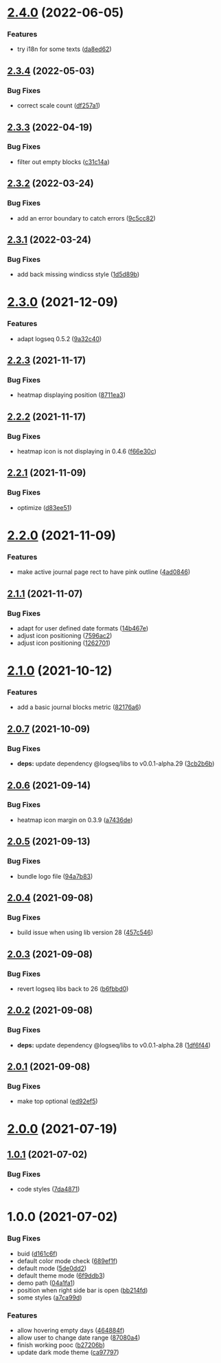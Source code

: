 # [2.4.0](https://github.com/pengx17/logseq-plugin-heatmap/compare/v2.3.4...v2.4.0) (2022-06-05)


### Features

* try i18n for some texts ([da8ed62](https://github.com/pengx17/logseq-plugin-heatmap/commit/da8ed62a57c6232043882af51df65208dff92d92))

## [2.3.4](https://github.com/pengx17/logseq-plugin-heatmap/compare/v2.3.3...v2.3.4) (2022-05-03)


### Bug Fixes

* correct scale count ([df257a1](https://github.com/pengx17/logseq-plugin-heatmap/commit/df257a1cd06f803ca1b77e18c8fbb111ce114efd))

## [2.3.3](https://github.com/pengx17/logseq-plugin-heatmap/compare/v2.3.2...v2.3.3) (2022-04-19)


### Bug Fixes

* filter out empty blocks ([c31c14a](https://github.com/pengx17/logseq-plugin-heatmap/commit/c31c14aae2be5687d86e95409eecca3c4d5ce6d3))

## [2.3.2](https://github.com/pengx17/logseq-plugin-heatmap/compare/v2.3.1...v2.3.2) (2022-03-24)


### Bug Fixes

* add an error boundary to catch errors ([9c5cc82](https://github.com/pengx17/logseq-plugin-heatmap/commit/9c5cc823ef16d33eb0e87c91862aed84a30ec1a6))

## [2.3.1](https://github.com/pengx17/logseq-plugin-heatmap/compare/v2.3.0...v2.3.1) (2022-03-24)


### Bug Fixes

* add back missing windicss style ([1d5d89b](https://github.com/pengx17/logseq-plugin-heatmap/commit/1d5d89b94f6f369d7c4ce0be67ee78cf53675820))

# [2.3.0](https://github.com/pengx17/logseq-plugin-heatmap/compare/v2.2.3...v2.3.0) (2021-12-09)


### Features

* adapt logseq 0.5.2 ([9a32c40](https://github.com/pengx17/logseq-plugin-heatmap/commit/9a32c405b39695288775c21b5e01272f25f183ef))

## [2.2.3](https://github.com/pengx17/logseq-plugin-heatmap/compare/v2.2.2...v2.2.3) (2021-11-17)


### Bug Fixes

* heatmap displaying position ([8711ea3](https://github.com/pengx17/logseq-plugin-heatmap/commit/8711ea3eaa5a766240242eb6041d557d6db5cca4))

## [2.2.2](https://github.com/pengx17/logseq-plugin-heatmap/compare/v2.2.1...v2.2.2) (2021-11-17)


### Bug Fixes

* heatmap icon is not displaying in 0.4.6 ([f66e30c](https://github.com/pengx17/logseq-plugin-heatmap/commit/f66e30cac2a1da84da9ac8f2d827c5986f8bd6b5))

## [2.2.1](https://github.com/pengx17/logseq-plugin-heatmap/compare/v2.2.0...v2.2.1) (2021-11-09)


### Bug Fixes

* optimize ([d83ee51](https://github.com/pengx17/logseq-plugin-heatmap/commit/d83ee518be34339888db20f25c7f1b265d77b529))

# [2.2.0](https://github.com/pengx17/logseq-plugin-heatmap/compare/v2.1.1...v2.2.0) (2021-11-09)


### Features

* make active journal page rect to have pink outline ([4ad0846](https://github.com/pengx17/logseq-plugin-heatmap/commit/4ad0846ff1b3fe24789631e82249db0268741f3f))

## [2.1.1](https://github.com/pengx17/logseq-plugin-heatmap/compare/v2.1.0...v2.1.1) (2021-11-07)


### Bug Fixes

* adapt for user defined date formats ([14b467e](https://github.com/pengx17/logseq-plugin-heatmap/commit/14b467e1556dc5be96a606bef277765ea0472a52))
* adjust icon positioning ([7596ac2](https://github.com/pengx17/logseq-plugin-heatmap/commit/7596ac2c3008094c6612df566a8a1d00e7c583b4))
* adjust icon positioning ([1262701](https://github.com/pengx17/logseq-plugin-heatmap/commit/1262701ce55135031ee6c1c0cb69a661ad96f010))

# [2.1.0](https://github.com/pengx17/logseq-plugin-heatmap/compare/v2.0.7...v2.1.0) (2021-10-12)


### Features

* add a basic journal blocks metric ([82176a6](https://github.com/pengx17/logseq-plugin-heatmap/commit/82176a6065b75c4d63267a736d1663b690fd4416))

## [2.0.7](https://github.com/pengx17/logseq-plugin-heatmap/compare/v2.0.6...v2.0.7) (2021-10-09)


### Bug Fixes

* **deps:** update dependency @logseq/libs to v0.0.1-alpha.29 ([3cb2b6b](https://github.com/pengx17/logseq-plugin-heatmap/commit/3cb2b6b6adf67549566226c8391fc8636ce05764))

## [2.0.6](https://github.com/pengx17/logseq-plugin-heatmap/compare/v2.0.5...v2.0.6) (2021-09-14)


### Bug Fixes

* heatmap icon margin on 0.3.9 ([a7436de](https://github.com/pengx17/logseq-plugin-heatmap/commit/a7436de65f650c39d665d97208fa9638a8b3ff5e))

## [2.0.5](https://github.com/pengx17/logseq-plugin-heatmap/compare/v2.0.4...v2.0.5) (2021-09-13)


### Bug Fixes

* bundle logo file ([94a7b83](https://github.com/pengx17/logseq-plugin-heatmap/commit/94a7b833f99dcc1fbf508420774247974065a855))

## [2.0.4](https://github.com/pengx17/logseq-plugin-heatmap/compare/v2.0.3...v2.0.4) (2021-09-08)


### Bug Fixes

* build issue when using lib version 28 ([457c546](https://github.com/pengx17/logseq-plugin-heatmap/commit/457c546a4188254ad7997bad5434ef2a8fb36b58))

## [2.0.3](https://github.com/pengx17/logseq-plugin-heatmap/compare/v2.0.2...v2.0.3) (2021-09-08)


### Bug Fixes

* revert logseq libs back to 26 ([b6fbbd0](https://github.com/pengx17/logseq-plugin-heatmap/commit/b6fbbd00f812481f1a0d7441914f02f8417be34e))

## [2.0.2](https://github.com/pengx17/logseq-plugin-heatmap/compare/v2.0.1...v2.0.2) (2021-09-08)


### Bug Fixes

* **deps:** update dependency @logseq/libs to v0.0.1-alpha.28 ([1df6f44](https://github.com/pengx17/logseq-plugin-heatmap/commit/1df6f44c18bb11c16bdf42653a1c4a27f43ebaf6))

## [2.0.1](https://github.com/pengx17/logseq-plugin-heatmap/compare/v2.0.0...v2.0.1) (2021-09-08)


### Bug Fixes

* make top optional ([ed92ef5](https://github.com/pengx17/logseq-plugin-heatmap/commit/ed92ef5e1f23eda0193742789e0718fd98035f6b))

# [2.0.0](https://github.com/pengx17/logseq-plugin-heatmap/compare/v1.0.1...v2.0.0) (2021-07-19)

## [1.0.1](https://github.com/pengx17/logseq-plugin-heatmap/compare/v1.0.0...v1.0.1) (2021-07-02)


### Bug Fixes

* code styles ([7da4871](https://github.com/pengx17/logseq-plugin-heatmap/commit/7da48710fd63353de3518f5e5c5bdf245ad45772))

# 1.0.0 (2021-07-02)


### Bug Fixes

* buid ([d161c6f](https://github.com/pengx17/logseq-plugin-heatmap/commit/d161c6f97ab448198779c5df1279fcd54cd09269))
* default color mode check ([689ef1f](https://github.com/pengx17/logseq-plugin-heatmap/commit/689ef1fffbbb0f2be43f2a638cd2fc6b390ad2bf))
* default mode ([5de0dd2](https://github.com/pengx17/logseq-plugin-heatmap/commit/5de0dd28fffa50a6574956ab3f604463e3495146))
* default theme mode ([6f9ddb3](https://github.com/pengx17/logseq-plugin-heatmap/commit/6f9ddb3c6c971dc8284dbe077e6ab77f23c1c8c9))
* demo path ([04a1fa1](https://github.com/pengx17/logseq-plugin-heatmap/commit/04a1fa1a1ab071e706a7e42c6e4df28e3e1a13e3))
* position when right side bar is open ([bb214fd](https://github.com/pengx17/logseq-plugin-heatmap/commit/bb214fd4a9d9b3f0b277e2b0cb500f988ab7c7af))
* some styles ([a7ca99d](https://github.com/pengx17/logseq-plugin-heatmap/commit/a7ca99d4ffa3a009bae27e720b124dcfe04a2959))


### Features

* allow hovering empty days ([464884f](https://github.com/pengx17/logseq-plugin-heatmap/commit/464884f827f0e4e7b55064558afd4e43d0023f1e))
* allow user to change date range ([87080a4](https://github.com/pengx17/logseq-plugin-heatmap/commit/87080a48245acb01a521b0f51a95570257a8037c))
* finish working pooc ([b27206b](https://github.com/pengx17/logseq-plugin-heatmap/commit/b27206b05b04fa592efa8d0abab0335d8ac9c130))
* update dark mode theme ([ca97797](https://github.com/pengx17/logseq-plugin-heatmap/commit/ca97797e800f426c50449189b90dfc4f24d4c4c1))
